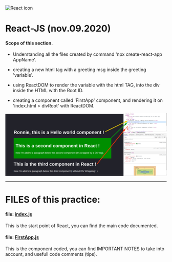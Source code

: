 <img src="https://raw.githubusercontent.com/rexxars/react-hexagon/master/logo/react-hexagon.png"
     alt="React icon"
     width=150px />
# React-JS (nov.09.2020)

#### Scope of this section.  

- Understanding all the files created by command 'npx create-react-app AppName'.

- creating a new html tag with a greeting msg inside the greeting 'variable'.

- using ReactDOM to render the variable with the html TAG, into the div inside the HTML with the Root ID.

- creating a component called 'FirstApp' component, and rendering it on 'index.html > divRoot' with ReactDOM.

<img src="https://github.com/ronniebm/React-JS/blob/main/03-counter-app/src/img/img01.png"
     alt="Screenshot of my first component !"
     width=1200px />

---  
# FILES of this practice:  

#### file: [index.js](https://github.com/ronniebm/React-JS/blob/main/03-counter-app/src/index.js)  
This is the start point of React, you can find the main code documented.  

#### file: [FirstApp.js](https://github.com/ronniebm/React-JS/blob/main/03-counter-app/src/FirstApp.js)  
This is the component coded, you can find IMPORTANT NOTES to take into account, and usefull code comments (tips).